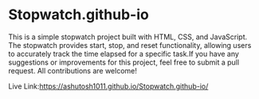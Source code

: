 # Stopwatch.github-io
This is a simple stopwatch project built with HTML, CSS, and JavaScript. The stopwatch provides start, stop, and reset functionality, allowing users to accurately track the time elapsed for a specific task.If you have any suggestions or improvements for this project, feel free to submit a pull request. All contributions are welcome!

Live Link:https://ashutosh1011.github.io/Stopwatch.github-io/
